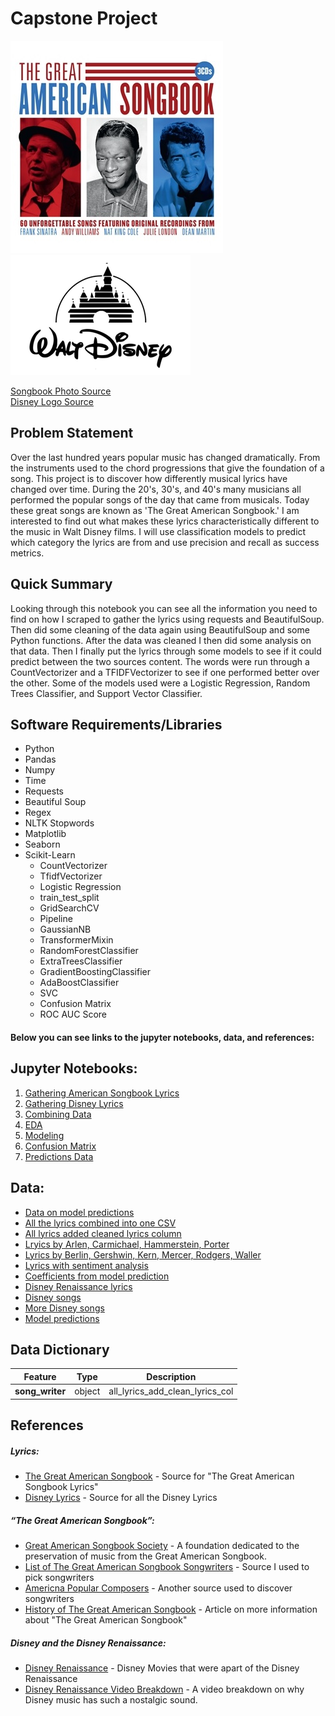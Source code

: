 # Capstone Project
![](images/TheGreatAmericanSongbook_Pack1.jpg) ![](images/Walt-Disney-logo.png)

[Songbook Photo Source](https://www.demonmusicgroup.co.uk/catalogue/releases/the-great-american-songbook/) 
<br>[Disney Logo Source](https://1000logos.net/walt-disney-logo/)
## Problem Statement

Over the last hundred years popular music has changed dramatically. From the instruments used to the chord progressions that give the foundation of a song. This project is to discover how differently musical lyrics have changed over time. During the 20's, 30's, and 40's many musicians all performed the popular songs of the day that came from musicals. Today these great songs are known as 'The Great American Songbook.' I am interested to find out what makes these lyrics characteristically different to the music in Walt Disney films. I will use classification models to predict which category the lyrics are from and use precision and recall as success metrics. 

## Quick Summary
Looking through this notebook you can see all the information you need to find on how I scraped to gather the lyrics using requests and BeautifulSoup. Then did some cleaning of the data again using BeautifulSoup and some Python functions. After the data was cleaned I then did some analysis on that data. Then I finally put the lyrics through some models to see if it could predict between the two sources content. The words were run through a CountVectorizer and a TFIDFVectorizer to see if one performed better over the other. Some of the models used were a Logistic Regression, Random Trees Classifier, and Support Vector Classifier.

## Software Requirements/Libraries
- Python
- Pandas
- Numpy
- Time
- Requests
- Beautiful Soup
- Regex
- NLTK Stopwords
- Matplotlib
- Seaborn
- Scikit-Learn 
  - CountVectorizer
  - TfidfVectorizer
  - Logistic Regression
  - train_test_split
  - GridSearchCV
  - Pipeline
  - GaussianNB
  - TransformerMixin
  - RandomForestClassifier
  - ExtraTreesClassifier
  - GradientBoostingClassifier
  - AdaBoostClassifier
  - SVC
  - Confusion Matrix
  - ROC AUC Score

#### Below you can see links to the jupyter notebooks, data, and references:

## Jupyter Notebooks:

1. [Gathering American Songbook Lyrics](00_Gathering_Lyrics.ipynb)
2. [Gathering Disney Lyrics](01_Gathering_Disney_Lyrics.ipynb)
3. [Combining Data](02_Combining_Songs.ipynb)
4. [EDA](03_EDA.ipynb)
5. [Modeling](04_Modeling.ipynb)
6. [Confusion Matrix](05_Confusion_Matrix.ipynb)
7. [Predictions Data](06_Predictions_Data.ipynb)

## Data:
- [Data on model predictions](datasets/X_test_predictions.csv)
- [All the lyrics combined into one CSV](datasets/all_lyrics.csv)
- [All lyrics added cleaned lyrics column](datasets/all_lyrics_add_clean_lyrics_col)
- [Lryics by Arlen, Carmichael, Hammerstein, Porter](datasets/arlen_carmichael_hammerstein_porter.csv)
- [Lyrics by Berlin, Gershwin, Kern, Mercer, Rodgers, Waller](datasets/berlin_gershwin_kern_mercer_rodgers_waller.csv)
- [Lyrics with sentiment analysis](datasets/cleaned_lyrics_with_sentiment_analysis)
- [Coefficients from model prediction](datasets/coefs_with_and_without_stopwords.csv)
- [Disney Renaissance lyrics](datasets/disney_renaissance.csv)
- [Disney songs](datasets/disney_songs.csv)
- [More Disney songs](datasets/more_disney_songs.csv)
- [Model predictions](datasets/predictions.csv)

## Data Dictionary
Feature|    Type|Description|
-------|--------|-----------|
**song_writer**|object|all_lyrics_add_clean_lyrics_col|Name of songwriter or Disney movie|


##  References

##### Lyrics:
- [The Great American Songbook](https://www.lyricsfreak.com/) - Source for "The Great American Songbook Lyrics"
- [Disney Lyrics](http://www.disneyclips.com/lyrics/) - Source for all the Disney Lyrics

##### “The Great American Songbook”:

- [Great American Songbook Society](https://thesongbook.org/) - A foundation dedicated to the preservation of music from the Great American Songbook.
- [List of The Great American Songbook Songwriters](https://en.wikipedia.org/wiki/Great_American_Songbook#Songwriters_and_songs) - Source I used to pick songwriters 
- [Americna Popular Composers](https://archive.org/details/americanpopulars00alec/page/23) - Another source used to discover songwriters
- [History of The Great American Songbook](https://www.udiscovermusic.com/in-depth-features/cover-to-cover-the-story-of-the-great-american-songbook/) - Article on more information about "The Great American Songbook"

##### Disney and the Disney Renaissance:
- [Disney Renaissance](https://en.wikipedia.org/wiki/Disney_Renaissance) - Disney Movies that were apart of the Disney Renaissance
- [Disney Renaissance Video Breakdown](https://www.youtube.com/watch?v=JX0gZY9VKlM) - A video breakdown on why Disney music has such a nostalgic sound.
